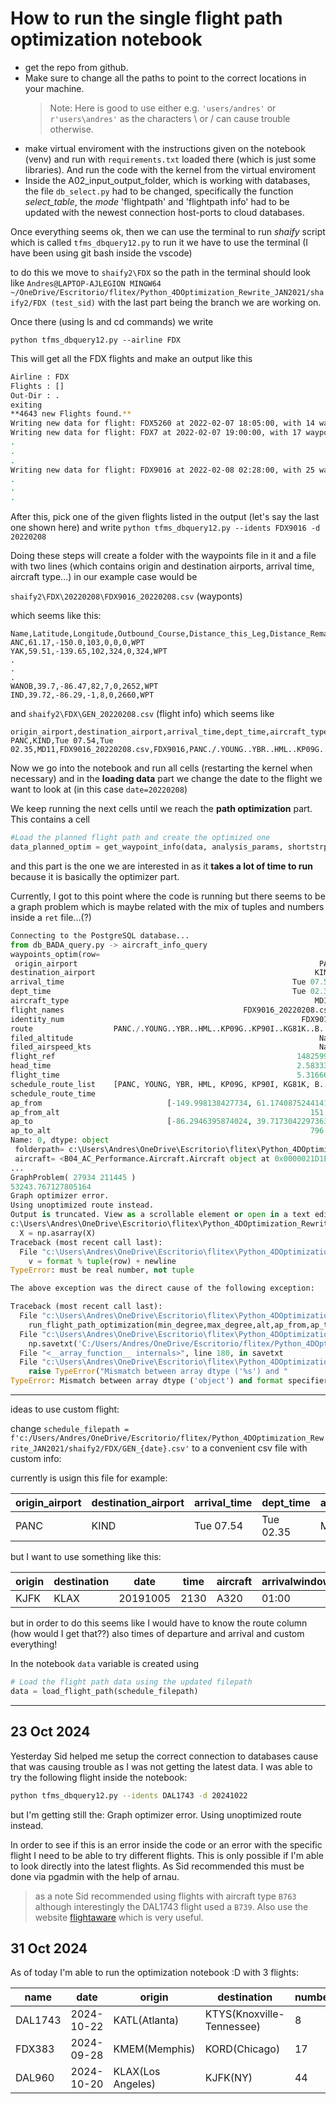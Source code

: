 # How to run the single flight path optimization notebook

- get the repo from github.
- Make sure to change all the paths to point to the correct locations in your machine.
  > Note: Here is good to use either e.g. `'users/andres'` or `r'users\andres'` as the characters \ or / can cause trouble otherwise.
- make virtual enviroment with the instructions given on the notebook (venv) and run with `requirements.txt` loaded there (which is just some libraries). And run the code with the kernel from the virtual enviroment
- Inside the A02_input_output_folder, which is working with databases, the file `db_select.py` had to be changed, specifically the function *select_table*, the *mode* 'flightpath' and 'flightpath info' had to be updated with the newest connection host-ports to cloud databases.

Once everything seems ok, then we can use the terminal to run *shaify* script which is called `tfms_dbquery12.py` to run it we have to use the terminal (I have been using git bash inside the vscode)

to do this we move to `shaify2\FDX` so the path in the terminal should look like `Andres@LAPTOP-AJLEGION MINGW64 ~/OneDrive/Escritorio/flitex/Python_4DOptimization_Rewrite_JAN2021/shaify2/FDX (test_sid)` with the last part being the branch we are working on.

Once there (using ls and cd commands) we write 

`python tfms_dbquery12.py --airline FDX`

This will get all the FDX flights and make an output like this 

```bash
Airline : FDX
Flights : []
Out-Dir : .
exiting
**4643 new Flights found.**
Writing new data for flight: FDX5260 at 2022-02-07 18:05:00, with 14 waypoints.
Writing new data for flight: FDX7 at 2022-02-07 19:00:00, with 17 waypoints.
.
.
.
Writing new data for flight: FDX9016 at 2022-02-08 02:28:00, with 25 waypoints.
.
.
.
```

After this, pick one of the given flights listed in the output (let's say the last one shown here) and write 
`python tfms_dbquery12.py --idents FDX9016 -d 20220208`

Doing these steps will create a folder with the waypoints file in it and a file with two lines (which contains origin and destination airports, arrival time, aircraft type...)
in our example case would be

`shaify2\FDX\20220208\FDX9016_20220208.csv` (wayponts)

which seems like this:

```
Name,Latitude,Longitude,Outbound_Course,Distance_this_Leg,Distance_Remaining,Distance_Flown,Type
ANC,61.17,-150.0,103,0,0,0,WPT
YAK,59.51,-139.65,102,324,0,324,WPT
.
.
.
WANOB,39.7,-86.47,82,7,0,2652,WPT
IND,39.72,-86.29,-1,8,0,2660,WPT
```

and `shaify2\FDX\GEN_20220208.csv` (flight info) which seems like

```
origin_airport,destination_airport,arrival_time,dept_time,aircraft_type,flight_names,identity_num,route,filed_altitude,filed_airspeed_kts,flight_ref
PANC,KIND,Tue 07.54,Tue 02.35,MD11,FDX9016_20220208.csv,FDX9016,PANC./.YOUNG..YBR..HML..KP09G..KP90I..KG81K..BRBIE.JAKKS2.KIND,,,14825991
```

Now we go into the notebook and run all cells (restarting the kernel when necessary) and in the **loading data** part we change the date to the flight we want to look at (in this case `date=20220208`)

We keep running the next cells until we reach the **path optimization** part. This contains a cell

```python
#Load the planned flight path and create the optimized one
data_planned_optim = get_waypoint_info(data, analysis_params, shortstrpath, option= 'optim_altitude') #time astar algorithm
```

and this part is the one we are interested in as it **takes a lot of time to run** because it is basically the optimizer part.

Currently, I got to this point where the code is running but there seems to be a graph problem which is maybe related with the mix of tuples and numbers inside a `ret` file...(?)

```python
Connecting to the PostgreSQL database...
from db_BADA_query.py -> aircraft_info_query
waypoints_optim(row=
 origin_airport                                                      PANC
destination_airport                                                 KIND
arrival_time                                                   Tue 07.54
dept_time                                                      Tue 02.35
aircraft_type                                                       MD11
flight_names                                        FDX9016_20220208.csv
identity_num                                                     FDX9016
route                  PANC./.YOUNG..YBR..HML..KP09G..KP90I..KG81K..B...
filed_altitude                                                       NaN
filed_airspeed_kts                                                   NaN
flight_ref                                                      14825991
head_time                                                       2.583333
flight_time                                                     5.316667
schedule_route_list    [PANC, YOUNG, YBR, HML, KP09G, KP90I, KG81K, B...
schedule_route_time                                                     
ap_from                            [-149.998138427734, 61.1740875244141]
ap_from_alt                                                        151.0
ap_to                              [-86.2946395874024, 39.7173042297363]
ap_to_alt                                                          796.0
Name: 0, dtype: object 
 folderpath= c:\Users\Andres\OneDrive\Escritorio\flitex\Python_4DOptimization_Rewrite_JAN2021\shaify2\FDX\20220208 
 aircraft= <B04_AC_Performance.Aircraft.Aircraft object at 0x0000021D1EEAB910> 
...
GraphProblem( 27934 211445 )
53243.767127805164
Graph optimizer error.
Using unoptimized route instead.
Output is truncated. View as a scrollable element or open in a text editor. Adjust cell output settings...
c:\Users\Andres\OneDrive\Escritorio\flitex\Python_4DOptimization_Rewrite_JAN2021\env\lib\site-packages\numpy\lib\npyio.py:1508: VisibleDeprecationWarning: Creating an ndarray from ragged nested sequences (which is a list-or-tuple of lists-or-tuples-or ndarrays with different lengths or shapes) is deprecated. If you meant to do this, you must specify 'dtype=object' when creating the ndarray.
  X = np.asarray(X)
Traceback (most recent call last):
  File "c:\Users\Andres\OneDrive\Escritorio\flitex\Python_4DOptimization_Rewrite_JAN2021\env\lib\site-packages\numpy\lib\npyio.py", line 1565, in savetxt
    v = format % tuple(row) + newline
TypeError: must be real number, not tuple

The above exception was the direct cause of the following exception:

Traceback (most recent call last):
  File "c:\Users\Andres\OneDrive\Escritorio\flitex\Python_4DOptimization_Rewrite_JAN2021\B05_Flight_Path\get_waypoint_info.py", line 108, in waypoints_optim
    run_flight_path_optimization(min_degree,max_degree,alt,ap_from,ap_to,forecast,forecast_interval,aircraft,analysis_params,name_from,name_to)
  File "c:\Users\Andres\OneDrive\Escritorio\flitex\Python_4DOptimization_Rewrite_JAN2021\B05_Flight_Path\horizontal_optim.py", line 335, in run_flight_path_optimization
    np.savetxt('C:/Users/Andres/OneDrive/Escritorio/flitex/Python_4DOptimization_Rewrite_JAN2021/notebooks/ret.txt',ret)
  File "<__array_function__ internals>", line 180, in savetxt
  File "c:\Users\Andres\OneDrive\Escritorio\flitex\Python_4DOptimization_Rewrite_JAN2021\env\lib\site-packages\numpy\lib\npyio.py", line 1567, in savetxt
    raise TypeError("Mismatch between array dtype ('%s') and "
TypeError: Mismatch between array dtype ('object') and format specifier ('%.18e')
```
---
ideas to use custom flight:

change `schedule_filepath = f'c:/Users/Andres/OneDrive/Escritorio/flitex/Python_4DOptimization_Rewrite_JAN2021/shaify2/FDX/GEN_{date}.csv'` to a convenient csv file with custom info:

currently is usign this file for example:

| origin_airport | destination_airport | arrival_time | dept_time | aircraft_type | flight_names           | identity_num | route                                                                      | filed_altitude | filed_airspeed_kts | flight_ref |
|----------------|---------------------|--------------|-----------|---------------|------------------------|--------------|----------------------------------------------------------------------------|----------------|--------------------|------------|
| PANC           | KIND                | Tue 07.54    | Tue 02.35 | MD11          | FDX9016_20220208.csv    | FDX9016      | PANC./.YOUNG..YBR..HML..KP09G..KP90I..KG81K..BRBIE.JAKKS2.KIND              |                |                    | 14825991   |

but I want to use something like this:

|origin|destination|date|time|aircraft|arrivalwindowmin|arrivalwindowmax|
|---|---|---|---|---|---|---|
|KJFK|KLAX|20191005|2130|A320|01:00|02:00|

but in order to do this seems like I would have to know the route column (how would I get that??) also times of departure and arrival and custom everything!

In the notebook `data` variable is created using
```python
# Load the flight path data using the updated filepath
data = load_flight_path(schedule_filepath)
```
---
## 23 Oct 2024
Yesterday Sid helped me setup the correct connection to databases cause that was causing trouble as I was not getting the latest data. I was able to try the following flight inside the notebook:

```bash
python tfms_dbquery12.py --idents DAL1743 -d 20241022
```

but I'm getting still the: Graph optimizer error.
Using unoptimized route instead.

In order to see if this is an error inside the code or an error with the specific flight I need to be able to try different flights. This is only possible if I'm able to look directly into the latest flights.
As Sid recommended this must be done via pgadmin with the help of arnau. 

> as a note Sid recommended using flights with aircraft type `B763` although interestingly the DAL1743 flight used a `B739`.
> Also use the website [flightaware](https://www.flightaware.com/) which is very useful.

## 31 Oct 2024

As of today I'm able to run the optimization notebook :D with 3 flights:

|name|date|origin|destination|number_waypoints|number_arcs|
|---|---|---|---|---|---|
|DAL1743|2024-10-22|KATL(Atlanta)|KTYS(Knoxville-Tennessee)|8|128772|
|FDX383|2024-09-28|KMEM(Memphis)|KORD(Chicago)|17|482218|
|DAL960|2024-10-20|KLAX(Los Angeles)|KJFK(NY)|44|4.5million|
